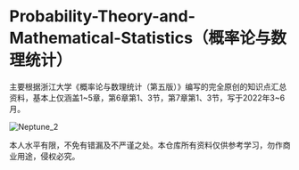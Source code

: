 # Probability-Theory-and-Mathematical-Statistics（概率论与数理统计）
主要根据浙江大学《概率论与数理统计（第五版）》编写的完全原创的知识点汇总资料，基本上仅涵盖1~5章，第6章第1、3节，第7章第1、3节，写于2022年3~6月。

![Neptune_2](https://user-images.githubusercontent.com/107938588/175055352-4ac58813-13b8-48ab-a267-0f27808769d3.png)

本人水平有限，不免有错漏及不严谨之处。本仓库所有资料仅供参考学习，勿作商业用途，侵权必究。
